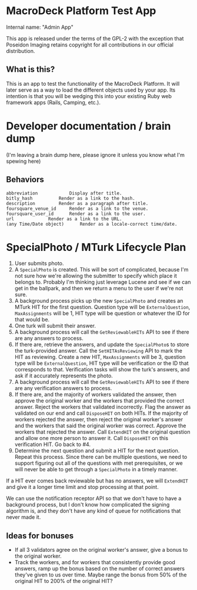 MacroDeck Platform Test App
===========================

Internal name: "Admin App"

This app is released under the terms of the GPL-2 with the exception that
Poseidon Imaging retains copyright for all contributions in our official
distribution.

What is this?
-------------

This is an app to test the functionality of the MacroDeck Platform. It will
later serve as a way to load the different objects used by your app. Its
intention is that you will be wedging this into your existing Ruby web
framework apps (Rails, Camping, etc.).

Developer documentation / brain dump
====================================

(I'm leaving a brain dump here, please ignore it unless you know what I'm
spewing here)

Behaviors
---------

	abbreviation			Display after title.
	bitly_hash			Render as a link to the hash.
	description			Render as a paragraph after title.
	foursquare_venue_id		Render as a link to the venue.
	foursquare_user_id		Render as a link to the user.
	url				Render as a link to the URL.
	(any Time/Date object)		Render as a locale-correct time/date.

SpecialPhoto / MTurk Lifecycle Plan
===================================

1. User submits photo.
2. A `SpecialPhoto` is created. This will be sort of complicated, because I'm
   not sure how we're allowing the submitter to specify which place it belongs to.
   Probably I'm thinking just leverage Lucene and see if we can get in the ballpark,
   and then we return a menu to the user if we're not sure.
3. A background process picks up the new `SpecialPhoto` and creates an MTurk
   HIT for the first question. Question type will be `ExternalQuestion`,
   `MaxAssignments` will be 1, HIT type will be question or whatever the ID for that
   would be.
4. One turk will submit their answer.
5. A background process will call the `GetReviewableHITs` API to see if there are
   any answers to process.
6. If there are, retrieve the answers, and update the `SpecialPhoto`s to store the
   turk-provided answer. Call the `SetHITAsReviewing` API to mark the HIT as reviewing.
   Create a new HIT, `MaxAssignments` will be 3, question type will be `ExternalQuestion`,
   HIT type will be verification or the ID that corresponds to that. Verification tasks
   will show the turk's answers, and ask if it accurately represents the photo.
7. A background process will call the `GetReviewableHITs` API to see if there are
   any verification answers to process.
8. If there are, and the majority of workers validated the answer, then approve the
   original worker and the workers that provided the correct answer. Reject the workers
   that validated incorrectly. Flag the answer as validated on our end and call
   `DisposeHIT` on both HITs. If the majority of workers rejected the answer, then reject
   the original worker's answer and the workers that said the original worker was correct.
   Approve the workers that rejected the answer. Call `ExtendHIT` on the original question
   and allow one more person to answer it. Call `DisposeHIT` on this verification HIT.
   Go back to #4.
9. Determine the next question and submit a HIT for the next question. Repeat this process.
   Since there can be multiple questions, we need to support figuring out all of the
   questions with met prerequisites, or we will never be able to get through a `SpecialPhoto`
   in a timely manner.

If a HIT ever comes back reviewable but has no answers, we will `ExtendHIT` and give it a
longer time limit and stop processing at that point.

We can use the notification receptor API so that we don't have to have a background process,
but I don't know how complicated the signing algorithm is, and they don't have any kind of
queue for notifications that never made it.

Ideas for bonuses
-----------------

* If all 3 validators agree on the original worker's answer, give a bonus to the original
  worker.
* Track the workers, and for workers that consistently provide good answers, ramp up the
  bonus based on the number of correct answers they've given to us over time. Maybe range
  the bonus from 50% of the original HIT to 200% of the original HIT?
